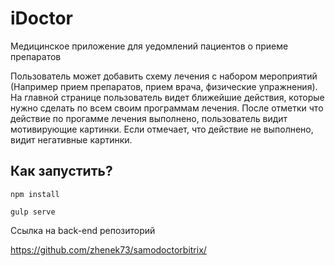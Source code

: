 # iDoctor
Медицинское приложение для уедомлений пациентов о приеме препаратов

Пользователь может добавить схему лечения с набором мероприятий (Например прием препаратов, прием врача, физические упражнения).
На главной странице пользователь видет ближейшие действия, которые нужно сделать по всем своим программам лечения.
После отметки что действие по прогамме лечения выполнено, пользователь видит мотивирующие картинки. Если отмечает, что действие не выполнено, видит негативные картинки.


## Как запустить?
    npm install

    gulp serve

Ссылка на back-end репозиторий

https://github.com/zhenek73/samodoctorbitrix/
